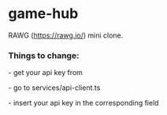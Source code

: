 # game-hub

RAWG (<https://rawg.io/>) mini clone.

<h3>Things to change: </h3>
<p>- get your api key from <https://rawg.io/apidocs></p>
<p>- go to services/api-client.ts</p>
<p>- insert your api key in the corresponding field</p>
